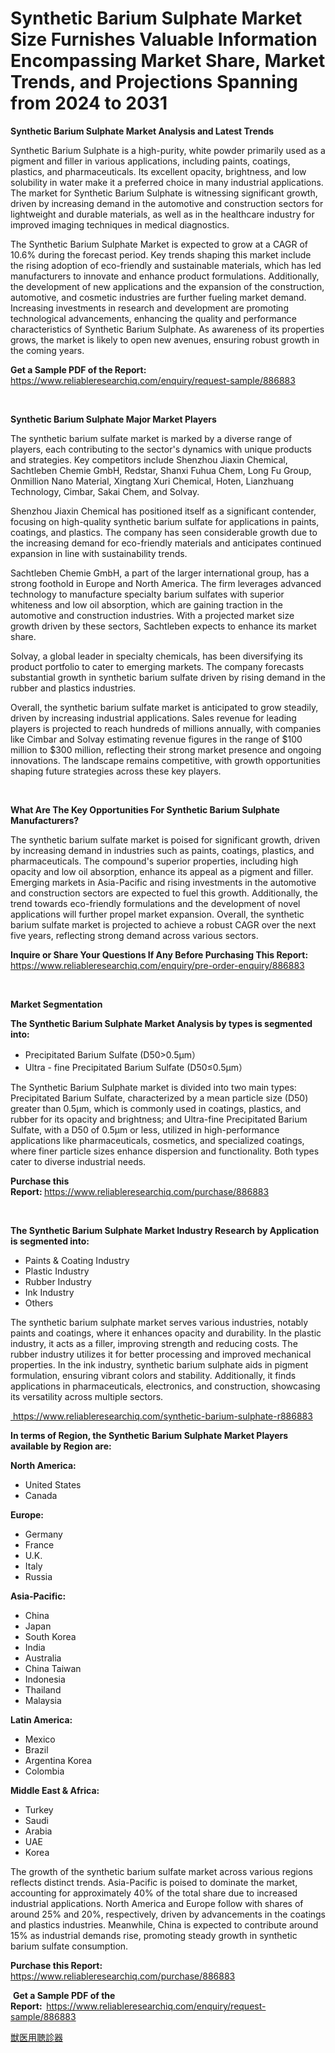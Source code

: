 <p><h1>Synthetic Barium Sulphate Market Size Furnishes Valuable Information Encompassing Market Share, Market Trends, and Projections Spanning from 2024 to 2031</h1></p><p><strong>Synthetic Barium Sulphate Market Analysis and Latest Trends</strong></p>
<p><p>Synthetic Barium Sulphate is a high-purity, white powder primarily used as a pigment and filler in various applications, including paints, coatings, plastics, and pharmaceuticals. Its excellent opacity, brightness, and low solubility in water make it a preferred choice in many industrial applications. The market for Synthetic Barium Sulphate is witnessing significant growth, driven by increasing demand in the automotive and construction sectors for lightweight and durable materials, as well as in the healthcare industry for improved imaging techniques in medical diagnostics.</p><p>The Synthetic Barium Sulphate Market is expected to grow at a CAGR of 10.6% during the forecast period. Key trends shaping this market include the rising adoption of eco-friendly and sustainable materials, which has led manufacturers to innovate and enhance product formulations. Additionally, the development of new applications and the expansion of the construction, automotive, and cosmetic industries are further fueling market demand. Increasing investments in research and development are promoting technological advancements, enhancing the quality and performance characteristics of Synthetic Barium Sulphate. As awareness of its properties grows, the market is likely to open new avenues, ensuring robust growth in the coming years.</p></p>
<p><strong>Get a Sample PDF of the Report:&nbsp;</strong> <a href="https://www.reliableresearchiq.com/enquiry/request-sample/886883?utm_campaign=1102&utm_medium=2&utm_source=Github&utm_content=ia&utm_term=09112024&utm_id=synthetic-barium-sulphate">https://www.reliableresearchiq.com/enquiry/request-sample/886883</a></p>
<p>&nbsp;</p>
<p><strong>Synthetic Barium Sulphate Major Market Players</strong></p>
<p><p>The synthetic barium sulfate market is marked by a diverse range of players, each contributing to the sector's dynamics with unique products and strategies. Key competitors include Shenzhou Jiaxin Chemical, Sachtleben Chemie GmbH, Redstar, Shanxi Fuhua Chem, Long Fu Group, Onmillion Nano Material, Xingtang Xuri Chemical, Hoten, Lianzhuang Technology, Cimbar, Sakai Chem, and Solvay.</p><p>Shenzhou Jiaxin Chemical has positioned itself as a significant contender, focusing on high-quality synthetic barium sulfate for applications in paints, coatings, and plastics. The company has seen considerable growth due to the increasing demand for eco-friendly materials and anticipates continued expansion in line with sustainability trends.</p><p>Sachtleben Chemie GmbH, a part of the larger international group, has a strong foothold in Europe and North America. The firm leverages advanced technology to manufacture specialty barium sulfates with superior whiteness and low oil absorption, which are gaining traction in the automotive and construction industries. With a projected market size growth driven by these sectors, Sachtleben expects to enhance its market share.</p><p>Solvay, a global leader in specialty chemicals, has been diversifying its product portfolio to cater to emerging markets. The company forecasts substantial growth in synthetic barium sulfate driven by rising demand in the rubber and plastics industries.</p><p>Overall, the synthetic barium sulfate market is anticipated to grow steadily, driven by increasing industrial applications. Sales revenue for leading players is projected to reach hundreds of millions annually, with companies like Cimbar and Solvay estimating revenue figures in the range of $100 million to $300 million, reflecting their strong market presence and ongoing innovations. The landscape remains competitive, with growth opportunities shaping future strategies across these key players.</p></p>
<p>&nbsp;</p>
<p><strong>What Are The Key Opportunities For Synthetic Barium Sulphate Manufacturers?</strong></p>
<p><p>The synthetic barium sulfate market is poised for significant growth, driven by increasing demand in industries such as paints, coatings, plastics, and pharmaceuticals. The compound's superior properties, including high opacity and low oil absorption, enhance its appeal as a pigment and filler. Emerging markets in Asia-Pacific and rising investments in the automotive and construction sectors are expected to fuel this growth. Additionally, the trend towards eco-friendly formulations and the development of novel applications will further propel market expansion. Overall, the synthetic barium sulfate market is projected to achieve a robust CAGR over the next five years, reflecting strong demand across various sectors.</p></p>
<p><strong>Inquire or Share Your Questions If Any Before Purchasing This Report:</strong> <a href="https://www.reliableresearchiq.com/enquiry/pre-order-enquiry/886883?utm_campaign=1102&utm_medium=2&utm_source=Github&utm_content=ia&utm_term=09112024&utm_id=synthetic-barium-sulphate">https://www.reliableresearchiq.com/enquiry/pre-order-enquiry/886883</a></p>
<p>&nbsp;</p>
<p><strong>Market Segmentation</strong></p>
<p><strong>The Synthetic Barium Sulphate Market Analysis by types is segmented into:</strong></p>
<p><ul><li>Precipitated Barium Sulfate (D50>0.5μm）</li><li>Ultra - fine Precipitated Barium Sulfate (D50≤0.5μm）</li></ul></p>
<p><p>The Synthetic Barium Sulphate market is divided into two main types: Precipitated Barium Sulfate, characterized by a mean particle size (D50) greater than 0.5μm, which is commonly used in coatings, plastics, and rubber for its opacity and brightness; and Ultra-fine Precipitated Barium Sulfate, with a D50 of 0.5μm or less, utilized in high-performance applications like pharmaceuticals, cosmetics, and specialized coatings, where finer particle sizes enhance dispersion and functionality. Both types cater to diverse industrial needs.</p></p>
<p><strong>Purchase this Report:&nbsp;</strong><a href="https://www.reliableresearchiq.com/purchase/886883?utm_campaign=1102&utm_medium=2&utm_source=Github&utm_content=ia&utm_term=09112024&utm_id=synthetic-barium-sulphate">https://www.reliableresearchiq.com/purchase/886883</a></p>
<p>&nbsp;</p>
<p><strong>The Synthetic Barium Sulphate Market Industry Research by Application is segmented into:</strong></p>
<p><ul><li>Paints & Coating Industry</li><li>Plastic Industry</li><li>Rubber Industry</li><li>Ink Industry</li><li>Others</li></ul></p>
<p><p>The synthetic barium sulphate market serves various industries, notably paints and coatings, where it enhances opacity and durability. In the plastic industry, it acts as a filler, improving strength and reducing costs. The rubber industry utilizes it for better processing and improved mechanical properties. In the ink industry, synthetic barium sulphate aids in pigment formulation, ensuring vibrant colors and stability. Additionally, it finds applications in pharmaceuticals, electronics, and construction, showcasing its versatility across multiple sectors.</p></p>
<p><a href="https://www.reliableresearchiq.com/synthetic-barium-sulphate-r886883?utm_campaign=1102&utm_medium=2&utm_source=Github&utm_content=ia&utm_term=09112024&utm_id=synthetic-barium-sulphate">&nbsp;https://www.reliableresearchiq.com/synthetic-barium-sulphate-r886883</a></p>
<p><strong>In terms of Region, the Synthetic Barium Sulphate Market Players available by Region are:</strong></p>
<p>
    <p> <strong> North America: </strong>
        <ul>
            <li>United States</li>
            <li>Canada</li>
        </ul>
        </p> 
    <p> <strong> Europe: </strong>
        <ul>
            <li>Germany</li>
            <li>France</li>
            <li>U.K.</li>
            <li>Italy</li>
            <li>Russia</li>
        </ul>
        </p> 
    <p> <strong> Asia-Pacific: </strong>
        <ul>
            <li>China</li>
            <li>Japan</li>
            <li>South Korea</li>
            <li>India</li>
            <li>Australia</li>
            <li>China Taiwan</li>
            <li>Indonesia</li>
            <li>Thailand</li>
            <li>Malaysia</li>
        </ul>
        </p> 
    <p> <strong> Latin America: </strong>
        <ul>
            <li>Mexico</li>
            <li>Brazil</li>
            <li>Argentina Korea</li>
            <li>Colombia</li>
        </ul>
        </p> 
    <p> <strong> Middle East & Africa: </strong>
        <ul>
            <li>Turkey</li>
            <li>Saudi</li>
            <li>Arabia</li>
            <li>UAE</li>
            <li>Korea</li>
        </ul>
    </p>
    </p>
<p><p>The growth of the synthetic barium sulfate market across various regions reflects distinct trends. Asia-Pacific is poised to dominate the market, accounting for approximately 40% of the total share due to increased industrial applications. North America and Europe follow with shares of around 25% and 20%, respectively, driven by advancements in the coatings and plastics industries. Meanwhile, China is expected to contribute around 15% as industrial demands rise, promoting steady growth in synthetic barium sulfate consumption.</p></p>
<p><strong>Purchase this Report: </strong><a href="https://www.reliableresearchiq.com/purchase/886883?utm_campaign=1102&utm_medium=2&utm_source=Github&utm_content=ia&utm_term=09112024&utm_id=synthetic-barium-sulphate">https://www.reliableresearchiq.com/purchase/886883</a></p>
<p>&nbsp;<strong>Get a Sample PDF of the Report:&nbsp;&nbsp;</strong><a href="https://www.reliableresearchiq.com/enquiry/request-sample/886883?utm_campaign=1102&utm_medium=2&utm_source=Github&utm_content=ia&utm_term=09112024&utm_id=synthetic-barium-sulphate">https://www.reliableresearchiq.com/enquiry/request-sample/886883</a></p>
<p><strong></strong></p>
<p><p><a href="https://github.com/mohamedbakry57/Market-Research-Report-List-6/blob/main/122208122626.md?utm_campaign=1102&utm_medium=2&utm_source=Github&utm_content=ia&utm_term=09112024&utm_id=synthetic-barium-sulphate">獣医用聴診器</a></p></p>